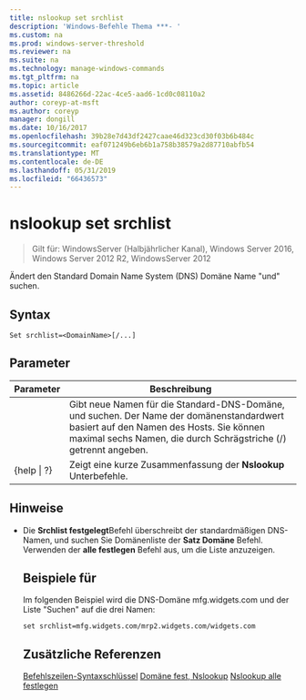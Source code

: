 ```yaml
---
title: nslookup set srchlist
description: 'Windows-Befehle Thema ***- '
ms.custom: na
ms.prod: windows-server-threshold
ms.reviewer: na
ms.suite: na
ms.technology: manage-windows-commands
ms.tgt_pltfrm: na
ms.topic: article
ms.assetid: 8486266d-22ac-4ce5-aad6-1cd0c08110a2
author: coreyp-at-msft
ms.author: coreyp
manager: dongill
ms.date: 10/16/2017
ms.openlocfilehash: 39b28e7d43df2427caae46d323cd30f03b6b484c
ms.sourcegitcommit: eaf071249b6eb6b1a758b38579a2d87710abfb54
ms.translationtype: MT
ms.contentlocale: de-DE
ms.lasthandoff: 05/31/2019
ms.locfileid: "66436573"
---
```

# <a name="nslookup-set-srchlist"></a>nslookup set srchlist

>Gilt für: WindowsServer (Halbjährlicher Kanal), Windows Server 2016, Windows Server 2012 R2, WindowsServer 2012

Ändert den Standard Domain Name System (DNS) Domäne Name "und" suchen.

## <a name="syntax"></a>Syntax
```
Set srchlist=<DomainName>[/...]
```
## <a name="parameters"></a>Parameter

|    Parameter    |                                                                                        Beschreibung                                                                                        |
|-----------------|-------------------------------------------------------------------------------------------------------------------------------------------------------------------------------------------|
|  <DomainName>   | Gibt neue Namen für die Standard-DNS-Domäne, und suchen. Der Name der domänenstandardwert basiert auf den Namen des Hosts. Sie können maximal sechs Namen, die durch Schrägstriche (/) getrennt angeben. |
| {help &#124; ?} |                                                                   Zeigt eine kurze Zusammenfassung der **Nslookup** Unterbefehle.                                                                   |

## <a name="remarks"></a>Hinweise
- Die **Srchlist festgelegt**Befehl überschreibt der standardmäßigen DNS-Namen, und suchen Sie Domänenliste der **Satz Domäne** Befehl. Verwenden der **alle festlegen** Befehl aus, um die Liste anzuzeigen.
  ## <a name="BKMK_examples"></a>Beispiele für
  Im folgenden Beispiel wird die DNS-Domäne mfg.widgets.com und der Liste "Suchen" auf die drei Namen:
  ```
  set srchlist=mfg.widgets.com/mrp2.widgets.com/widgets.com
  ```
  ## <a name="additional-references"></a>Zusätzliche Referenzen
  [Befehlszeilen-Syntaxschlüssel](command-line-syntax-key.md)
  [Domäne fest, Nslookup](nslookup-set-domain.md)
  [Nslookup alle festlegen](nslookup-set-all.md)
